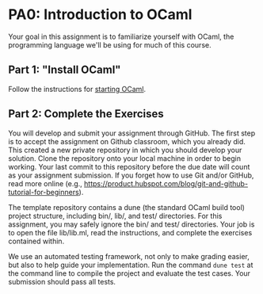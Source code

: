 # PA0: Introduction to OCaml

Your goal in this assignment is to familiarize yourself with OCaml, the programming language we'll be using for much of this course.

## Part 1: "Install OCaml"

Follow the instructions for [starting OCaml](../starting-ocaml.md).

## Part 2: Complete the Exercises

You will develop and submit your assignment through GitHub. 
The first step is to accept the assignment on Github classroom, which you already did.
This created a new private repository in which you should develop your solution. Clone the repository onto your local machine in order to begin working. Your last commit to this repository before the due date will count as your assignment submission. If you forget how to use Git and/or GitHub, read more online (e.g., https://product.hubspot.com/blog/git-and-github-tutorial-for-beginners).

The template repository contains a dune (the standard OCaml build tool) project structure, including bin/, lib/, and test/ directories. For this assignment, you may safely ignore the bin/ and test/ directories. Your job is to open the file lib/lib.ml, read the instructions, and complete the exercises contained within.

We use an automated testing framework, not only to make grading easier, but also to help guide your implementation. Run the command `dune test` at the command line to compile the project and evaluate the test cases. Your submission should pass all tests.
